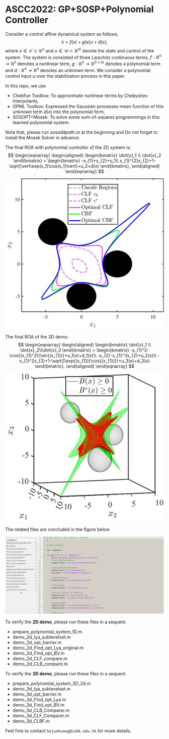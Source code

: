 # ASCC2022: GP+SOSP+Polynomial Controller
Consider a control affine dynamical system as follows,
$$
\dot{x} = f(x)+g(x)u+d(x),
$$
where $x \in \mathcal{X} \subset \mathbb{R}^{n}$ and $u \in \mathcal{U} \subset \mathbb{R}^{m}$ denote the state and control of the system. The system is consisted of three Lipschitz continuous terms, $f:\mathbb{R}^{n}\rightarrow \mathbb{R}^{n}$ denotes a nonlinear term, $g:\mathbb{R}^{n}\rightarrow \mathbb{R}^{n\times m}$ denotes a polynomial term and $d:\mathbb{R}^{n}\rightarrow \mathbb{R}^{n}$ denotes an unknown term. We consider a polynomial control input $u$ over the stabilization process in this paper.

In this repo, we use

- Chebfun Toolbox: To approximate nonlinear terms by Chebyshev Interpolants,
- GPML Toolbox: Expressed the Gaussian processes mean function of this unknown term $d(x)$ into the polynomial form,
- SOSOPT+Mosek: To solve some sum-of-squares programmings in this learned polynomial system.

Note that, please run *sosaddpath.m* at the beginning and Do not forget to install the Mosek Solver in advance.

The final ROA with polynomial controller of the 2D system is:
$$
\begin{eqnarray}
\begin{aligned}
\begin{bmatrix} \dot{x}_1 \\ \dot{x}_2 \end{bmatrix} = 
\begin{bmatrix}
-x_{1}+x_{2}+u_1\\	x_{1}^{2}x_{2}+1-\sqrt{\vert\exp(x_1)\cos(x_1)\vert}+u_2+d(x)
\end{bmatrix},
\end{aligned}
\end{eqnarray}
$$


![](./figure/demo_2D.jpg)

The final ROA of the 3D demo:
$$
\begin{eqnarray}
\begin{aligned}
\begin{bmatrix} \dot{x}_1 \\ \dot{x}_2\\\dot{x}_3 \end{bmatrix} = 
\begin{bmatrix}
-x_{1}^2-\cos{(x_{1}^2)}\sin{(x_{1})}+u_1(x)+d_1(x)\\	
-x_{2}-x_{1}^3x_{2}+u_2(x)\\
-x_{1}^2x_{3}+1-\sqrt{|\exp{(x_{1})}\cos{(x_{1})}}+u_3(x)+d_3(x)
\end{bmatrix}.
\end{aligned}   
\end{eqnarray}
$$
![](./figure/demo_3D.jpg)

The related files are concluded in the figure below

![](./figure/Content.PNG)

To verify the **2D demo**, please  run these files in a sequent.

- prepare_polynomial_system_1D.m
- demo_2d_lya_sublevelset.m
- demo_2d_opt_barrier.m
- demo_2d_Find_opt_Lya_original.m
- demo_2d_Find_opt_BV.m
- demo_2d_CLF_compare.m
- demo_2d_CLB_compare.m

To verify the **3D demo**, please  run these files in a sequent.

- prepare_polynomial_system_3D_2d.m
- demo_3d_lya_sublevelset.m
- demo_3d_opt_barrier.m
- demo_3d_Find_opt_Lya.m
- demo_3d_Find_opt_BV.m
- demo_3d_CLB_Comparer.m
- demo_3d_CLF_Comparer.m
- demo_3d_CLBF.m

Feel free to contact `hejunhuang@cuhk.edu.hk` for more details.

